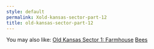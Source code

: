 ```yaml
---
style: default
permalink: Xold-kansas-sector-part-12
title: old-kansas-sector-part-12
---
```

You may also like:
[Old Kansas Sector 1: Farmhouse](http://scp-wiki.net/old-kansas-sector)
[Bees](http://scp-wiki.net/bees)
